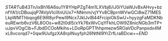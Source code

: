 $START$uB43Tn/ixBh16A6su1Y8YHpPZgT4m1LXVbj6/iJ0iYUaWJvBxAHvy+bznfYA1/cDBuujqP7AVpVlclXnUUx7+NNmm/vjYYv8CBprnWVwGCi8wZ71MESLkpWMThbqog6E9iR8yrPewI9Ncx7JklJvIB44FrcipiOkSwU+hyyzgFaMDKNbeuREwrb6vzV6L8OOs+w82t0dl5/xYk76xWvCqYFkhLOW9Z8nicNGb3mTP+uJpvVOgCib+FJbdDCOoMkihs+LDoRpGPT1hhpmezw5ROaVDcPanpxdx4MxL8vcorqd7+0qw9UufgzXA8rpINuyfph26NtNI9YrZrfLraBDcw==$END$